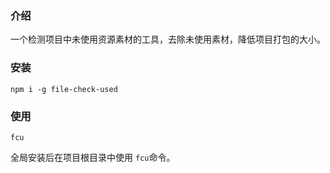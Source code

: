 ### 介绍

一个检测项目中未使用资源素材的工具，去除未使用素材，降低项目打包的大小。

### 安装

```
npm i -g file-check-used
```

### 使用

```
fcu
```

全局安装后在项目根目录中使用 `fcu`命令。
